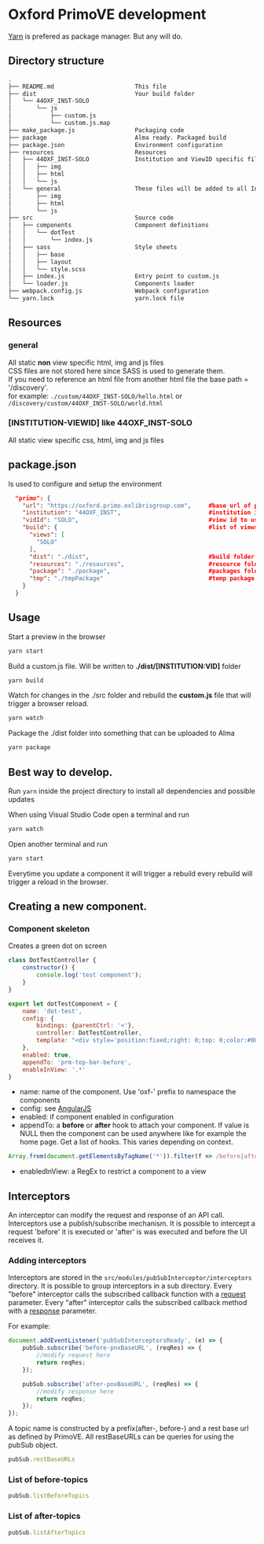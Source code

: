 # Oxford PrimoVE development

[Yarn](https://yarnpkg.com/) is prefered as package manager. But any will do.

## Directory structure
```bash
.
├── README.md                       This file
├── dist                            Your build folder
│   └── 44OXF_INST-SOLO
│       └── js
│           ├── custom.js
│           └── custom.js.map
├── make_package.js                 Packaging code
├── package                         Alma ready. Packaged build
├── package.json                    Environment configuration
├── resources                       Resources
│   ├── 44OXF_INST-SOLO             Institution and ViewID specific files
│   │   ├── img
│   │   ├── html
│   │   └── js
│   └── general                     These files will be added to all Institution and Views
│       ├── img
│       ├── html
│       └── js
├── src                             Source code
│   ├── components                  Component definitions
│   │   └── dotTest
│   │       └── index.js
│   ├── sass                        Style sheets
│   │   ├── base
│   │   ├── layout
│   │   └── style.scss            
│   ├── index.js                    Entry point to custom.js
│   └── loader.js                   Components loader
├── webpack.config.js               Webpack configuration
└── yarn.lock                       yarn.lock file
```

## Resources
### general
All static **non** view specific html, img and js files  
CSS files are not stored here since SASS is used to generate them.  
If you need to reference an html file from another html file the base path = '/discovery'.  
for example: ```./custom/44OXF_INST-SOLO/hello.html``` or ```/discovery/custom/44OXF_INST-SOLO/world.html```

### [INSTITUTION-VIEWID] like 44OXF_INST-SOLO
All static view specific css, html, img and js files

## package.json
Is used to configure and setup the environment
```json
  "primo": {
    "url": "https://oxford.primo.exlibrisgroup.com",     #base url of primo
    "institution": "44OXF_INST",                         #institution id
    "vidId": "SOLO",                                     #view id to use with `yarn start`
    "build": {                                           #list of views to build
      "views": [
        "SOLO"
      ],
      "dist": "./dist",                                  #build folder
      "resources": "./resources",                        #resource folder
      "package": "./package",                            #packages folder
      "tmp": "./tmpPackage"                              #temp package folder
    }
  }
```


## Usage
Start a preview in the browser
```bash
yarn start
```

Build a custom.js file. Will be written to __./dist/[INSTITUTION:VID]__ folder
```bash
yarn build
```
Watch for changes in the ./src folder and rebuild the __custom.js__ file that will trigger a browser reload.
```bash
yarn watch
```
Package the ./dist folder into something that can be uploaded to Alma
```bash
yarn package
```

## Best way to develop.
Run ```yarn``` inside the project directory to install all dependencies and possible updates

When using Visual Studio Code open a terminal and run
```bash
yarn watch
```
Open another terminal and run
```bash
yarn start
```
Everytime you update a component it will trigger a rebuild every rebuild will trigger a reload in the browser.

## Creating a new component.

### Component skeleton
Creates a green dot on screen

```javascript
class DotTestController {
    constructor() {
        console.log('test component');
    }
}

export let dotTestComponent = {
    name: 'dot-test',
    config: {
        bindings: {parentCtrl: '<'},
        controller: DotTestController,
        template: "<div style='position:fixed;right: 0;top: 0;color:#009991;opacity:0.5;z-index: 100000;font-size: 10em;'>.</div>"
    },
    enabled: true,
    appendTo: 'prm-top-bar-before',
    enableInView: '.*'
}
```

- name: name of the component. Use 'oxf-' prefix to namespace the components
- config: see [AngularJS](https://docs.angularjs.org/guide/component)
- enabled: if component enabled in configuration
- appendTo: a __before__ or __after__ hook to attach your component. If value is NULL then the component can be used anywhere like for example the home page.
Get a list of hooks. This varies depending on context. 
```javascript
Array.from(document.getElementsByTagName('*')).filter(f => /before|after/.test(f.localName))
```
- enabledInView: a RegEx to restrict a component to a view


## Interceptors
An interceptor can modify the request and response of an API call.  
Interceptors use a publish/subscribe mechanism. It is possible to intercept a request 'before' it is executed or 'after' is was executed and before the UI receives it.

### Adding interceptors
Interceptors are stored in the ```src/modules/pubSubInterceptor/interceptors``` directory. It is possible to group interceptors in a sub directory. Every "before" interceptor calls the subscribed callback function with a [request](https://docs.angularjs.org/api/ng/service/$http#$http-arguments) parameter. Every "after" interceptor calls the subscribed callback method with a [response](https://docs.angularjs.org/api/ng/service/$http#$http-returns) parameter.

For example:
```javascript
document.addEventListener('pubSubInterceptorsReady', (e) => {    
    pubSub.subscribe('before-pnxBaseURL', (reqRes) => {
        //modify request here
        return reqRes;
    });

    pubSub.subscribe('after-pnxBaseURL', (reqRes) => {
        //modify response here
        return reqRes;
    });    
});
```

A topic name is constructed by a prefix(after-, before-) and a rest base url as defined by PrimoVE.
All restBaseURLs can be queries for using the pubSub object.
```javascript
pubSub.restBaseURLs
```

### List of before-topics
```javascript
pubSub.listBeforeTopics
```

### List of after-topics
```javascript
pubSub.listAfterTopics
```